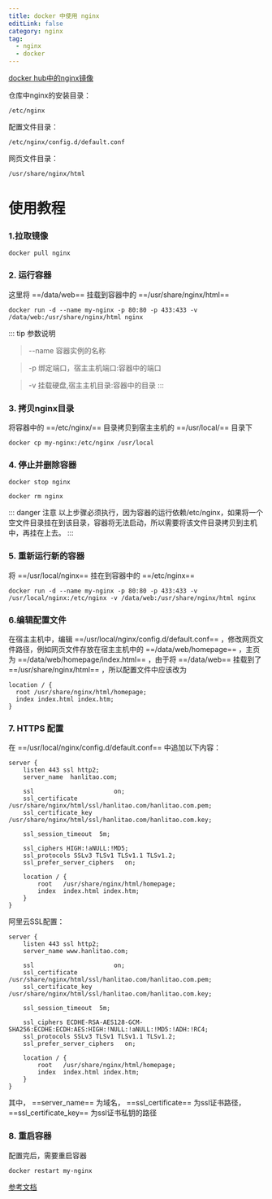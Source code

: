 ```yaml
---
title: docker 中使用 nginx
editLink: false
category: nginx
tag:
  - nginx
  - docker
---
```

[docker hub中的nginx镜像](https://hub.docker.com/_/nginx)

仓库中nginx的安装目录：
```shell
/etc/nginx
```

配置文件目录：
```shell
/etc/nginx/config.d/default.conf
```

网页文件目录：
```shell
/usr/share/nginx/html
```

# 使用教程

### 1.拉取镜像

```shell
docker pull nginx
```

### 2. 运行容器

这里将 ==/data/web== 挂载到容器中的 ==/usr/share/nginx/html== 

```shell
docker run -d --name my-nginx -p 80:80 -p 433:433 -v /data/web:/usr/share/nginx/html nginx
```
::: tip 参数说明
> --name  容器实例的名称

> -p 绑定端口，宿主主机端口:容器中的端口

> -v 挂载硬盘,宿主主机目录:容器中的目录
:::

### 3. 拷贝nginx目录

将容器中的 ==/etc/nginx/== 目录拷贝到宿主主机的 ==/usr/local/== 目录下
```shell
docker cp my-nginx:/etc/nginx /usr/local
```
### 4. 停止并删除容器

```shell
docker stop nginx

docker rm nginx
```

::: danger 注意
以上步骤必须执行，因为容器的运行依赖/etc/nginx，如果将一个空文件目录挂在到该目录，容器将无法启动，所以需要将该文件目录拷贝到主机中，再挂在上去。
:::

### 5. 重新运行新的容器

将 ==/usr/local/nginx== 挂在到容器中的 ==/etc/nginx==
```shell
docker run -d --name my-nginx -p 80:80 -p 433:433 -v /usr/local/nginx:/etc/nginx -v /data/web:/usr/share/nginx/html nginx
```

### 6.编辑配置文件

在宿主主机中，编辑 ==/usr/local/nginx/config.d/default.conf== ，修改网页文件路径，例如网页文件存放在宿主主机中的 ==/data/web/homepage== ，主页为 ==/data/web/homepage/index.html== ，由于将 ==/data/web== 挂载到了 ==/usr/share/nginx/html== ，所以配置文件中应该改为

```shell
location / {
  root /usr/share/nginx/html/homepage;
  index index.html index.htm;
}
```

### 7. HTTPS 配置
在 ==/usr/local/nginx/config.d/default.conf== 中追加以下内容：
```shell
server {
    listen 443 ssl http2;
    server_name  hanlitao.com;

    ssl                      on;
    ssl_certificate          /usr/share/nginx/html/ssl/hanlitao.com/hanlitao.com.pem;
    ssl_certificate_key      /usr/share/nginx/html/ssl/hanlitao.com/hanlitao.com.key;

    ssl_session_timeout  5m;

    ssl_ciphers HIGH:!aNULL:!MD5;
    ssl_protocols SSLv3 TLSv1 TLSv1.1 TLSv1.2;
    ssl_prefer_server_ciphers   on;

    location / {
        root   /usr/share/nginx/html/homepage;
        index  index.html index.htm;
    }
}
```

阿里云SSL配置：
```
server {
    listen 443 ssl http2;
    server_name www.hanlitao.com;

    ssl                      on;
    ssl_certificate          /usr/share/nginx/html/ssl/hanlitao.com/hanlitao.com.pem;
    ssl_certificate_key      /usr/share/nginx/html/ssl/hanlitao.com/hanlitao.com.key;

    ssl_session_timeout  5m;

    ssl_ciphers ECDHE-RSA-AES128-GCM-SHA256:ECDHE:ECDH:AES:HIGH:!NULL:!aNULL:!MD5:!ADH:!RC4;
    ssl_protocols SSLv3 TLSv1 TLSv1.1 TLSv1.2;
    ssl_prefer_server_ciphers   on;
 
    location / {
        root   /usr/share/nginx/html/homepage;
        index  index.html index.htm;
    }
}
```

其中， ==server_name== 为域名， ==ssl_certificate== 为ssl证书路径， ==ssl_certificate_key== 为ssl证书私钥的路径
### 8. 重启容器
配置完后，需要重启容器
```shell
docker restart my-nginx
```



[参考文档](https://blog.csdn.net/sculpta/article/details/107498446)